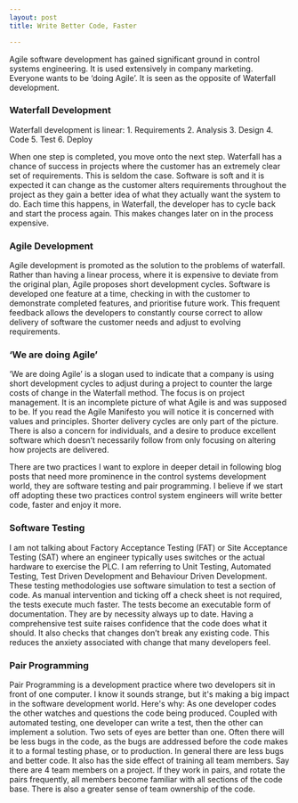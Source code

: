 ```yaml
---
layout: post
title: Write Better Code, Faster

---
```



Agile software development has gained significant ground in control systems engineering. It is used extensively in company marketing. Everyone wants to be ‘doing Agile’. It is seen as the opposite of Waterfall development.

<h3>Waterfall Development</h3>
Waterfall development is linear:
1. Requirements
2. Analysis
3. Design
4. Code
5. Test
6. Deploy

When one step is completed, you move onto the next step.
Waterfall has a chance of success in projects where the customer has an extremely clear set of requirements. This is seldom the case. Software is soft and it is expected it can change as the customer alters requirements throughout the project as they gain a better idea of what they actually want the system to do. Each time this happens, in Waterfall, the developer has to cycle back and start the process again. This makes changes later on in the process expensive.

<h3>Agile Development</h3>
Agile development is promoted as the solution to the problems of waterfall. Rather than having a linear process, where it is expensive to deviate from the original plan, Agile proposes short development cycles. Software is developed one feature at a time, checking in with the customer to demonstrate completed features, and prioritise future work. This frequent feedback allows the developers to constantly course correct to allow delivery of software the customer needs and adjust to evolving requirements.

<h3>‘We are doing Agile’</h3>
‘We are doing Agile’ is a slogan used to indicate that a company is using short development cycles to adjust during a project to counter the large costs of change in the Waterfall method. The focus is on project management. It is an incomplete picture of what Agile is and was supposed to be. If you read the Agile Manifesto you will notice it is concerned with values and principles. Shorter delivery cycles are only part of the picture. There is also a concern for individuals, and a desire to produce excellent software which doesn’t necessarily follow from only focusing on altering how projects are delivered.

There are two practices I want to explore in deeper detail in following blog posts that need more prominence in the control systems development world, they are software testing and pair programming. I believe if we start off adopting these two practices control system engineers will write better code, faster and enjoy it more.

<h3>Software Testing</h3>
I am not talking about Factory Acceptance Testing (FAT) or Site Acceptance Testing (SAT) where an engineer typically uses switches or the actual hardware to exercise the PLC. I am referring to Unit Testing, Automated Testing, Test Driven Development and Behaviour Driven Development. These testing methodologies use software simulation to test a section of code. As manual intervention and ticking off a check sheet is not required, the tests execute much faster. The tests become an executable form of documentation. They are by necessity always up to date. Having a comprehensive test suite raises confidence that the code does what it should. It also checks that changes don’t break any existing code. This reduces the anxiety associated with change that many developers feel.

<h3>Pair Programming</h3>
Pair Programming is a development practice where two developers sit in front of one computer. I know it sounds strange, but it's making a big impact in the software development world. Here's why: As one developer codes the other watches and questions the code being produced. Coupled with automated testing, one developer can write a test, then the other can implement a  solution. Two sets of eyes are better than one. Often there will be less bugs in the code, as the bugs are addressed before the code makes it to a formal testing phase, or to production. In general there are less bugs and better code. It also has the side effect of training all team members. Say there are 4 team members on a project. If they work in pairs, and rotate the pairs frequently, all members become familiar with all sections of the code base. There is also a greater sense of team ownership of the code.  


